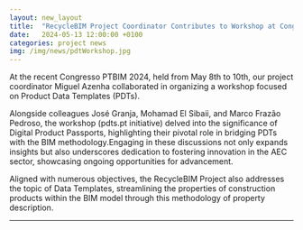 ```yaml
---
layout: new_layout
title:  "RecycleBIM Project Coordinator Contributes to Workshop at Congresso PTBIM 2024"
date:   2024-05-13 12:00:00 +0100
categories: project news
img: /img/news/pdtWorkshop.jpg
---
```


At the recent Congresso PTBIM 2024, held from May 8th to 10th, our project coordinator Miguel Azenha collaborated in organizing a workshop focused on Product Data Templates (PDTs). 

Alongside colleagues José Granja, Mohamad El Sibaii, and Marco Frazão Pedroso, the workshop (pdts.pt initiative) delved into the significance of Digital Product Passports, highlighting their pivotal role in bridging PDTs with the BIM methodology.Engaging in these discussions not only expands insights but also underscores dedication to fostering innovation in the AEC sector, showcasing ongoing opportunities for advancement.

Aligned with numerous objectives, the RecycleBIM Project also addresses the topic of Data Templates, streamlining the properties of construction products within the BIM model through this methodology of property description.

---


